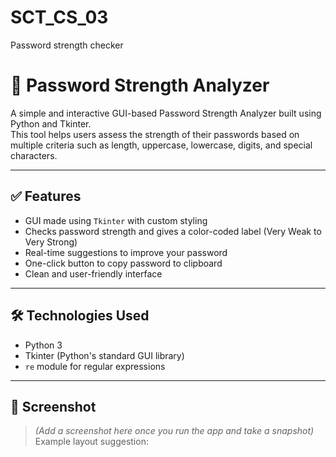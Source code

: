 # SCT_CS_03
Password strength checker 
# 🔐 Password Strength Analyzer

A simple and interactive GUI-based Password Strength Analyzer built using Python and Tkinter.  
This tool helps users assess the strength of their passwords based on multiple criteria such as length, uppercase, lowercase, digits, and special characters.

---

## ✅ Features

- GUI made using `Tkinter` with custom styling
- Checks password strength and gives a color-coded label (Very Weak to Very Strong)
- Real-time suggestions to improve your password
- One-click button to copy password to clipboard
- Clean and user-friendly interface

---

## 🛠️ Technologies Used

- Python 3
- Tkinter (Python's standard GUI library)
- `re` module for regular expressions

---

## 📸 Screenshot

> *(Add a screenshot here once you run the app and take a snapshot)*  
Example layout suggestion:
